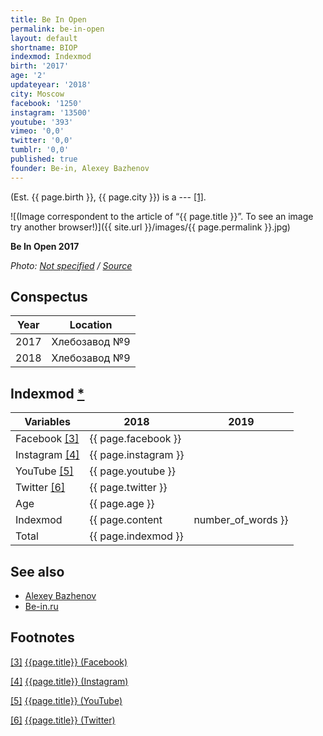 ```yaml
---
title: Be In Open
permalink: be-in-open
layout: default
shortname: BIOP
indexmod: Indexmod
birth: '2017'
age: '2'
updateyear: '2018'
city: Moscow
facebook: '1250'
instagram: '13500'
youtube: '393'
vimeo: '0,0'
twitter: '0,0'
tumblr: '0,0'
published: true
founder: Be-in, Alexey Bazhenov
---
```


(Est. {{ page.birth }}, {{ page.city }}) is a ---  <span id="a1">[\[1\]](#f1)</span>.

![(Image correspondent to the article of “{{ page.title }}”. To see an image try another browser!)]({{ site.url }}/images/{{ page.permalink }}.jpg)

**Be In Open 2017**

*Photo: [Not specified](index) / [Source](index)*

## Сonspectus

|Year|Location|
|-|-|
|2017|Хлебозавод №9|
|2018|Хлебозавод №9|

## Indexmod [*](indexmod)

|Variables|2018|2019|
|-|-|-|
|Facebook <span id="a3">[\[3\]](#f3)</span>|{{ page.facebook }}||
|Instagram <span id="a4">[\[4\]](#f4)</span>|{{ page.instagram }}||
|YouTube <span id="a5">[\[5\]](#f5)</span>|{{ page.youtube }}||
|Twitter <span id="a6">[\[6\]](#f6)</span>|{{ page.twitter }}||
|Age|{{ page.age }}||
|Indexmod|{{ page.content | number_of_words }}||
|Total|{{ page.indexmod }}||

## See also

+ [Alexey Bazhenov](bazhenov-alexey)
+ [Be-in.ru](be-in)

## Footnotes

[[3]](#a3) <span id="f3"></span> [{{page.title}} (Facebook)](https://www.facebook.com/beinopen)

[[4]](#a4) <span id="f4"></span> [{{page.title}} (Instagram)](https://www.instagram.com/bein_open/)

[[5]](#a5) <span id="f5"></span> [{{page.title}} (YouTube)](https://www.youtube.com/beinopen/)

[[6]](#a6) <span id="f6"></span> [{{page.title}} (Twitter)](index)
